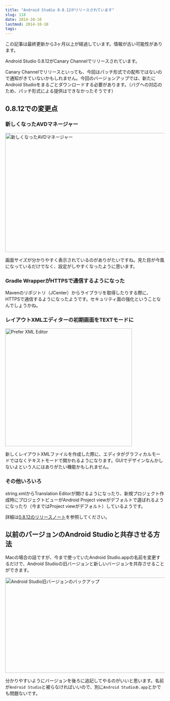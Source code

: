 ```yaml
---
title: "Android Studio 0.8.12がリリースされています"
slug: 118
date: 2014-10-10
lastmod: 2014-10-10
tags: 
---
```


<div id="wppda_alert">この記事は最終更新から3ヶ月以上が経過しています。情報が古い可能性があります。</div><p>Android Studio 0.8.12がCanary Channelでリリースされています。</p>
<p>Canary Channelでリリースといっても、今回はパッチ形式での配布ではないので通知がきていないかもしれません。今回のバージョンアップでは、新たにAndroid Studioをまるごとダウンロードする必要があります。（バグへの対応のため、パッチ形式による提供はできなかったそうです）</p>
<h2>0.8.12での変更点</h2>
<h3>新しくなったAVDマネージャー</h3>
<p><img src="https://android.gcreate.jp/wp-content/uploads/2014/10/b03f947a6459d687353dc7a00ded525f.jpg" alt="新しくなったAVDマネージャー" title="新しくなったAVDマネージャー.jpg" border="0" width="600" height="375" /></p>
<p>画面サイズが分かりやすく表示されているのがありがたいですね。見た目が今風になっているだけでなく、設定がしやすくなったように思います。</p>
<h3>Gradle WrapperがHTTPSで通信するようになった</h3>
<p>Mavenのリポジトリ（JCenter）からライブラリを取得したりする際に、HTTPSで通信するようになったようです。セキュリティ面の強化ということなんでしょうかね。</p>
<h3>レイアウトXMLエディターの初期画面をTEXTモードに</h3>
<p><img src="https://android.gcreate.jp/wp-content/uploads/2014/10/Prefer-XML-Editor.jpg" alt="Prefer XML Editor" title="Prefer XML Editor.jpg" border="0" width="400" height="371" /></p>
<p>新しくレイアウトXMLファイルを作成した際に、エディタがグラフィカルモードではなくテキストモードで開かれるようになります。GUIでデザインなんかしないよという人にはありがたい機能かもしれません。</p>
<h3>その他いろいろ</h3>
<p>string.xmlからTranslation Editorが開けるようになったり、新規プロジェクト作成時にプロジェクトビューがAndroid Project viewがデフォルトで選ばれるようになったり（今まではProject viewがデフォルト）しているようです。</p>
<p>詳細は<a href="https://sites.google.com/a/android.com/tools/recent/androidstudio0812released">0.8.12のリリースノート</a>を参照してください。</p>
<h2>以前のバージョンのAndroid Studioと共存させる方法</h2>
<p>Macの場合の話ですが、今まで使っていたAndroid Studio.appの名前を変更するだけで、Android Studioの旧バージョンと新しいバージョンを共存させることができます。</p>
<p><img src="https://android.gcreate.jp/wp-content/uploads/2014/10/603a2eff808c461ed45c039fa25ac05d.jpg" alt="Android Studio旧バージョンのバックアップ" title="Android Studio旧バージョンのバックアップ.jpg" border="0" width="600" height="300" /></p>
<p>分かりやすいようにバージョンを後ろに追記してやるのがいいと思います。名前が<code>Android Studio</code>と被らなければいいので、別に<code>Android Studioあ.app</code>とかでも問題ないです。</p>

  